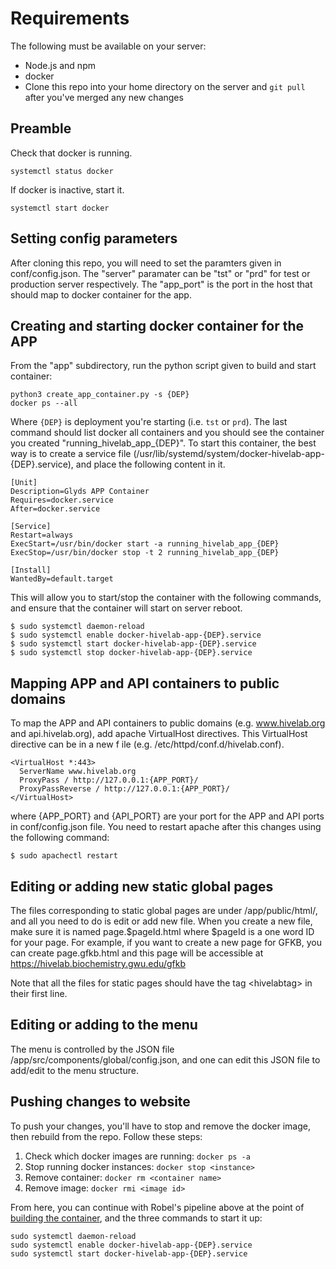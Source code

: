 # Requirements
The following must be available on your server:

* Node.js and npm
* docker
* Clone this repo into your home directory on the server and `git pull` after you've merged any new changes

## Preamble
Check that docker is running.
```
systemctl status docker
```

If docker is inactive, start it.
```
systemctl start docker
```

## Setting config parameters
After cloning this repo, you will need to set the paramters given in
conf/config.json. The "server" paramater can be "tst" or "prd" for
test or production server respectively. The "app_port" is the port
in the host that should map to docker container for the app.


## Creating and starting docker container for the APP

From the "app" subdirectory, run the python script given to build and start container:
  ```
  python3 create_app_container.py -s {DEP}
  docker ps --all
  ```
Where `{DEP}` is deployment you're starting (i.e. `tst` or `prd`). The last command should list docker all containers and you should see the container
you created "running_hivelab_app_{DEP}". To start this container, the best way is
to create a service file (/usr/lib/systemd/system/docker-hivelab-app-{DEP}.service),
and place the following content in it.

  ```
  [Unit]
  Description=Glyds APP Container
  Requires=docker.service
  After=docker.service

  [Service]
  Restart=always
  ExecStart=/usr/bin/docker start -a running_hivelab_app_{DEP}
  ExecStop=/usr/bin/docker stop -t 2 running_hivelab_app_{DEP}

  [Install]
  WantedBy=default.target
  ```
This will allow you to start/stop the container with the following commands, and ensure
that the container will start on server reboot.

  ```
  $ sudo systemctl daemon-reload 
  $ sudo systemctl enable docker-hivelab-app-{DEP}.service
  $ sudo systemctl start docker-hivelab-app-{DEP}.service
  $ sudo systemctl stop docker-hivelab-app-{DEP}.service
  ```


## Mapping APP and API containers to public domains
To map the APP and API containers to public domains (e.g. www.hivelab.org and api.hivelab.org),
add apache VirtualHost directives. This VirtualHost directive can be in a new f
ile (e.g. /etc/httpd/conf.d/hivelab.conf).

  ```
  <VirtualHost *:443>
    ServerName www.hivelab.org
    ProxyPass / http://127.0.0.1:{APP_PORT}/
    ProxyPassReverse / http://127.0.0.1:{APP_PORT}/
  </VirtualHost>

  ```

where {APP_PORT} and {API_PORT} are your port for the APP and API ports 
in conf/config.json file. You need to restart apache after this changes using 
the following command:

   ```
   $ sudo apachectl restart 
   ```


## Editing or adding new static global pages
The files corresponding to static global pages are under /app/public/html/, and all you
need to do is edit or add new file. When you create a new file, make sure it is named
page.$pageId.html where $pageId is a one word ID for your page. For example, if you 
want to create a new page for GFKB, you can create page.gfkb.html and this page
will be accessible at https://hivelab.biochemistry.gwu.edu/gfkb 

Note that all the files for static pages should have the tag \<hivelabtag\> in their
first line. 

## Editing or adding to the menu
The menu is controlled by the JSON file /app/src/components/global/config.json, and 
one can edit this JSON file to add/edit to the menu structure.

## Pushing changes to website
To push your changes, you'll have to stop and remove the docker image, then rebuild from the repo. Follow these steps:
1. Check which docker images are running:
`docker ps -a`
2. Stop running docker instances:
`docker stop <instance>`
3. Remove container:
`docker rm <container name>`
4. Remove image:
`docker rmi <image id>`

From here, you can continue with Robel's pipeline above at the point of [building the container](https://github.com/GW-HIVE/hivelab#creating-and-starting-docker-container-for-the-app), and the three commands to start it up:
```
sudo systemctl daemon-reload 
sudo systemctl enable docker-hivelab-app-{DEP}.service
sudo systemctl start docker-hivelab-app-{DEP}.service
```









